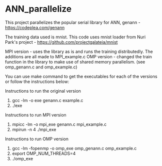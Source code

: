 # ANN_parallelize
This project parallelizes the popular serial library for ANN, genann - https://codeplea.com/genann

The training data used is mnist. This code uses mnist loader from Nuri Park's project - https://github.com/projectgalateia/mnist

MPI version - uses the library as is and runs the training distributedly. The additions are all made to MPI_example.c
OMP version - changed the train function in the library to make use of shared memory parallelism. (see omp_genann.c and omp_example.c)

You can use make command to get the executables for each of the versions or follow the instructions below:

Instructions to run the original version

  1. gcc -lm -o exe genann.c example.c
  2. ./exe

Instructions to run MPI version

  1. mpicc -lm -o mpi_exe genann.c mpi_example.c
  2. mpirun -n 4 ./mpi_exe

Instructions to run OMP version

  1. gcc -lm -fopenmp -o omp_exe omp_genann.c omp_example.c
  2. export OMP_NUM_THREADS=4
  3. ./omp_exe


